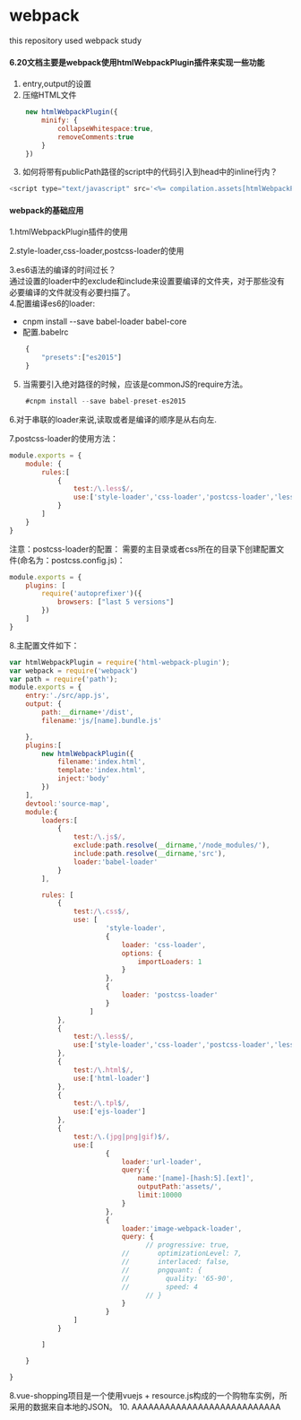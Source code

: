# webpack
this repository used webpack study
#### 6.20文档主要是webpack使用htmlWebpackPlugin插件来实现一些功能
1. entry,output的设置
2. 压缩HTML文件
``` javascript
	new htmlWebpackPlugin({
		minify: {
			collapseWhitespace:true,
			removeComments:true
		}
	})
```
3. 如何将带有publicPath路径的script中的代码引入到head中的inline行内？

```javascript
<script type="text/javascript" src='<%= compilation.assets[htmlWebpackPlugin.files.chunks.main.entry.substr(htmlWebpackPlugin.files.publicPath.length)].source() %>'></script>
```
#### webpack的基础应用
1.htmlWebpackPlugin插件的使用

2.style-loader,css-loader,postcss-loader的使用

3.es6语法的编译的时间过长？<br>通过设置的loader中的exclude和include来设置要编译的文件夹，对于那些没有必要编译的文件就没有必要扫描了。<br>
4.配置编译es6的loader:
* cnpm install --save babel-loader babel-core
* 配置.babelrc<br>
```javascript
	{
		"presets":["es2015"]
	}
```
5. 当需要引入绝对路径的时候，应该是commonJS的require方法。
```javascript
	#cnpm install --save babel-preset-es2015
```
6.对于串联的loader来说,读取或者是编译的顺序是从右向左.

7.postcss-loader的使用方法：
```javascript
module.exports = {
	module: {
		rules:[
			{
				test:/\.less$/,
				use:['style-loader','css-loader','postcss-loader','less-loader']
			}
		]
	}
}
```
注意：postcss-loader的配置：
需要的主目录或者css所在的目录下创建配置文件(命名为：postcss.config.js)：
```javascript
module.exports = {
    plugins: [
        require('autoprefixer')({
            browsers: ["last 5 versions"]
        })
    ]
}
```
8.主配置文件如下：
```javascript
var htmlWebpackPlugin = require('html-webpack-plugin');
var webpack = require('webpack')
var path = require('path');
module.exports = {
	entry:'./src/app.js',
	output: {
		path:__dirname+'/dist',
		filename:'js/[name].bundle.js'

	},
	plugins:[
		new htmlWebpackPlugin({
			filename:'index.html',
			template:'index.html',
			inject:'body'
		})
	],
	devtool:'source-map',
	module:{
		loaders:[
			{
				test:/\.js$/,
				exclude:path.resolve(__dirname,'/node_modules/'),
				include:path.resolve(__dirname,'src'),
				loader:'babel-loader'
			}
		],

		rules: [
			{
				test:/\.css$/,
				use: [
					    'style-loader',
					    {
					        loader: 'css-loader',
					        options: {
					            importLoaders: 1
					        }
					    },					                     
					    {
					        loader: 'postcss-loader'
					    }
					]
			},
			{
				test:/\.less$/,
				use:['style-loader','css-loader','postcss-loader','less-loader']
			},
			{
				test:/\.html$/,
				use:['html-loader']
			},
			{
				test:/\.tpl$/,
				use:['ejs-loader']
			},
			{
				test:/\.(jpg|png|gif)$/,
				use:[
						{
							loader:'url-loader',
							query:{
								name:'[name]-[hash:5].[ext]',
								outputPath:'assets/',
								limit:10000
							}
						},
						{
							loader:'image-webpack-loader',
							query: {
								  // progressive: true,
						    //       optimizationLevel: 7,
						    //       interlaced: false,
						    //       pngquant: {
						    //         quality: '65-90',
						    //         speed: 4
						          // }
							}
						}
				]
			}

		]

	}

}
```
8.vue-shopping项目是一个使用vuejs + resource.js构成的一个购物车实例，所采用的数据来自本地的JSON。
10. AAAAAAAAAAAAAAAAAAAAAAAAAAA